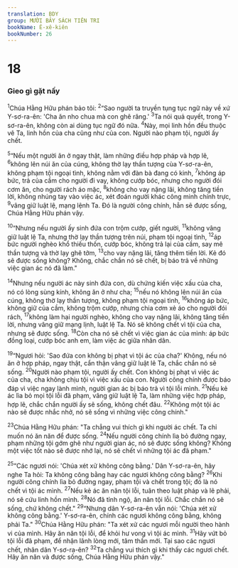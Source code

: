 ```yaml
---
translation: BDY
group: MƯỜI BẢY SÁCH TIÊN TRI
bookName: Ê-xê-kiên 
bookNumber: 26
---
```


<div class="title"><h1>18</h1><h3>Gieo gì gặt nấy</h3></div>
<p><sup>1</sup>Chúa Hằng Hữu phán bảo tôi: <sup>2</sup>“Sao người ta truyền tụng tục ngữ này về xứ Y-sơ-ra-ên: &#39;Cha ăn nho chua mà con ghê răng.&#39; <sup>3</sup>Ta nói quả quyết, trong Y-sơ-ra-ên, không còn ai dùng tục ngữ đó nữa. <sup>4</sup>Này, mọi linh hồn đều thuộc vê Ta, linh hồn của cha cũng như của con. Người nào phạm tội, người ấy chết.</p><p><sup>5</sup>“Nếu một người ăn ở ngay thật, làm những điều hợp pháp và hợp lẽ, <sup>6</sup>không lên núi ăn của cúng, không thờ lạy thần tượng cùa Y-sơ-ra-ên, không phạm tội ngoại tình, không nằm với đàn bà đang có kinh, <sup>7</sup>không áp bức, trả của cầm cho người đi vay, không cướp bóc, nhưng cho người đói cơm ăn, cho người rách áo mặc, <sup>8</sup>không cho vay nặng lãi, không tăng tiền lời, không nhúng tay vào việc ác, xét đoán người khác công minh chính trực, <sup>9</sup>vâng giữ luật lệ, mạng lệnh Ta. Đó là người công chính, hẳn sẽ được sống, Chúa Hằng Hữu phán vậy.</p><p><sup>10</sup>“Nhưng nếu người ấy sinh đứa con trộm cướp, giết người, <sup>11</sup>không vâng giữ luật lệ Ta, nhưng thờ lạy thần tượng trên núi, phạm tội ngoại tình, <sup>12</sup>áp bức người nghèo khổ thiếu thốn, cướp bóc, không trả lại của cầm, say mê thần tượng và thờ lạy ghê tởm, <sup>13</sup>cho vay nặng lãi, tăng thêm tiền lời. Kẻ đó sẽ được sống không? Không, chắc chắn nó sẽ chết, bị báo trả về những việc gian ác nó đã làm.&#34;</p><p><sup>14</sup>Nhưng nếu người ác này sinh đứa con, dù chứng kiến việc xấu của cha, nó có lòng sùng kính, không ăn ở như cha; <sup>15</sup>nếu nó không lên núi ăn của cúng, không thờ lạy thần tượng, không phạm tội ngoại tình, <sup>16</sup>không áp bức, không giữ của cầm, không trộm cướp, nhưng chia cơm xẻ áo cho người đói rách, <sup>17</sup>không làm hại người nghèo, không cho vay nặng lãi, không tăng tiền lời, nhưng vâng giữ mạng lịnh, luật lệ Ta. Nó sẽ không chết vì tội của cha, nhưng sẽ được sống. <sup>18</sup>Còn cha nó sẽ chết vì việc gian ác của mình: áp bức đồng loại, cướp bóc anh em, làm việc ác giữa nhân dân.</p><p><sup>19</sup>“Ngươi hỏi: &#39;Sao đứa con không bị phạt vì tội ác của cha?&#39; Không, nếu nó ăn ở hợp pháp, ngay thật, cẩn thận vâng giữ luật lê Ta, chắc chắn nó sẽ sống. <sup>20</sup>Người nào phạm tội, người ấy chết. Con không bị phạt vì việc ác của cha, cha không chịu tội vì việc xấu của con. Người công chính được báo đáp vì việc ngay lành mình, người gian ác bị báo trả vì tội lỗi mình. <sup>21</sup>Nếu kẻ ác lìa bỏ mọi tội lỗi đã phạm, vâng giữ luật lệ Ta, làm những việc hợp pháp, hợp lẽ, chắc chắn người ấy sẽ sống, không chết đâu. <sup>22</sup>Không một tội ác nào sẽ được nhắc nhở, nó sẽ sống vì những việc công chính.&#34;</p><p><sup>23</sup>Chúa Hằng Hữu phán: &#34;Ta chẳng vui thích gì khi người ác chết. Ta chỉ muốn nó ăn năn để được sống. <sup>24</sup>Nếu người công chính lìa bỏ đường ngay, phạm những tội gớm ghê như người gian ác, nó sẽ được sống không? Không một việc tốt nào sẽ được nhớ lại, nó sẽ chết vì những tội ác đã phạm.&#34;</p><p><sup>25</sup>“Các ngươi nói: &#39;Chúa xét xử không công bằng.&#39; Dân Y-sơ-ra-ên, hãy nghe Ta hỏi: Ta không công bằng hay các ngươi không công bằng? <sup>26</sup>Khi người công chính lìa bỏ đường ngay, phạm tội và chết trong tội; đó là nó chết vì tội ác mình. <sup>27</sup>Nếu kẻ ác ăn năn tội lỗi, tuân theo luật pháp và lẽ phải, nó sẽ cứu linh hồn mình. <sup>28</sup>Nó đã tỉnh ngộ, ăn năn tội lỗi. Chắc chắn nó sẽ sống, chứ không chết.&#34; <sup>29</sup>“Nhưng dân Y-sơ-ra-ên vẫn nói: &#39;Chúa xét xử không công bằng.&#39; Y-sơ-ra-ên, chính các ngươi không công bằng, không phải Ta.&#34; <sup>30</sup>Chúa Hằng Hữu phán: &#34;Ta xét xử các ngươi mỗi người theo hành vi của mình. Hãy ăn năn tội lỗi, để khỏi hư vong vì tội ác mình. <sup>31</sup>Hãy vứt bỏ tội lỗi đã phạm, để nhận lãnh lòng mới, tâm thần mới. Tại sao các ngươi chết, nhân dân Y-sơ-ra-ên? <sup>32</sup>Ta chẳng vui thích gì khi thấy các ngươi chết. Hãy ăn năn và được sống, Chúa Hằng Hữu phán vậy.&#34;</p>